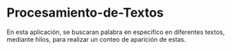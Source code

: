 # Procesamiento-de-Textos

En esta aplicación, se buscaran palabra en especifico en diferentes textos, mediante hilos, para realizar un conteo de aparición de estas.

